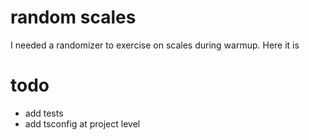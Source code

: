 # random scales
I needed a randomizer to exercise on scales during warmup. Here it is


# todo

* add tests
* add tsconfig at project level